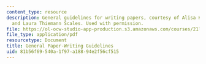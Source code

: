 ```yaml
---
content_type: resource
description: General guidelines for writing papers, courtesy of Alisa K. Braithwaite
  and Laura Thiemann Scales. Used with permission.
file: https://ol-ocw-studio-app-production.s3.amazonaws.com/courses/21l-003-2-reading-fiction-spring-2007/81b56f69540a1f97a18894e2f56cf515_paper_writing.pdf
file_type: application/pdf
resourcetype: Document
title: General Paper-Writing Guidelines
uid: 81b56f69-540a-1f97-a188-94e2f56cf515
---
```

